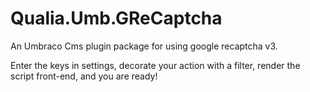 # Qualia.Umb.GReCaptcha

An Umbraco Cms plugin package for using google recaptcha v3. 

Enter the keys in settings, decorate your action with a filter, render the script front-end, and you are ready!
